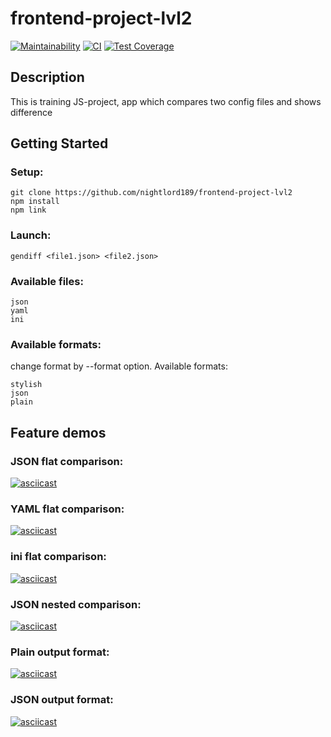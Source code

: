 # frontend-project-lvl2
[![Maintainability](https://api.codeclimate.com/v1/badges/e3678b0710629afd321c/maintainability)](https://codeclimate.com/github/nightlord189/frontend-project-lvl2)
[![CI](https://github.com/nightlord189/frontend-project-lvl2/workflows/main/badge.svg)](https://github.com/nightlord189/frontend-project-lvl2/actions)
[![Test Coverage](https://api.codeclimate.com/v1/badges/e3678b0710629afd321c/test_coverage)](https://codeclimate.com/github/nightlord189/frontend-project-lvl2/test_coverage)


## Description
This is training JS-project, app which compares two config files and shows difference


## Getting Started
### Setup:
```
git clone https://github.com/nightlord189/frontend-project-lvl2
npm install
npm link
```

### Launch:
```
gendiff <file1.json> <file2.json>
```

### Available files:
```
json
yaml
ini
```

### Available formats:
change format by --format option. Available formats:
```
stylish
json
plain
```

## Feature demos

### JSON flat comparison:
[![asciicast](https://asciinema.org/a/tNlOdrGrQh5ZUU19GygwtbmGX.svg)](https://asciinema.org/a/tNlOdrGrQh5ZUU19GygwtbmGX)

### YAML flat comparison:
[![asciicast](https://asciinema.org/a/bUbbgef78aUuX170CERMyuRmx.svg)](https://asciinema.org/a/bUbbgef78aUuX170CERMyuRmx)

### ini flat comparison:
[![asciicast](https://asciinema.org/a/oeA4DWD1R6LHFLGmIi76uWlTc.svg)](https://asciinema.org/a/oeA4DWD1R6LHFLGmIi76uWlTc)

### JSON nested comparison:
[![asciicast](https://asciinema.org/a/mDeUcOm5SheapFgqDdxdrTxN3.svg)](https://asciinema.org/a/mDeUcOm5SheapFgqDdxdrTxN3)

### Plain output format:
[![asciicast](https://asciinema.org/a/2YFWw3RR8JtrBs8vrbyCRg6kn.svg)](https://asciinema.org/a/2YFWw3RR8JtrBs8vrbyCRg6kn)

### JSON output format:
[![asciicast](https://asciinema.org/a/FPoY5ibmaJa7aCVH7IghWqv8S.svg)](https://asciinema.org/a/FPoY5ibmaJa7aCVH7IghWqv8S)